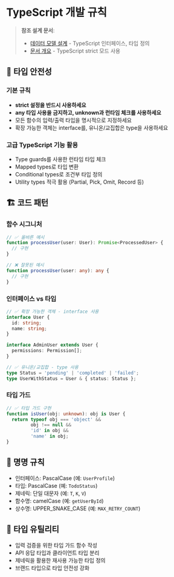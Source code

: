 # TypeScript 개발 규칙

> **참조 설계 문서**: 
> - [데이터 모델 설계](../docs/design/03-data-models.md) - TypeScript 인터페이스, 타입 정의
> - [문서 개요](../docs/design/01-overview.md) - TypeScript strict 모드 사용

## 🎯 타입 안전성

### 기본 규칙
- **strict 설정을 반드시 사용하세요**
- **any 타입 사용을 금지하고, unknown과 런타임 체크를 사용하세요**
- 모든 함수의 입력/출력 타입을 명시적으로 지정하세요
- 확장 가능한 객체는 interface를, 유니온/교집합은 type을 사용하세요

### 고급 TypeScript 기능 활용
- Type guards를 사용한 런타임 타입 체크
- Mapped types로 타입 변환
- Conditional types로 조건부 타입 정의
- Utility types 적극 활용 (Partial, Pick, Omit, Record 등)

## 🏗️ 코드 패턴

### 함수 시그니처
```typescript
// ✅ 올바른 예시
function processUser(user: User): Promise<ProcessedUser> {
  // 구현
}

// ❌ 잘못된 예시
function processUser(user: any): any {
  // 구현
}
```

### 인터페이스 vs 타입
```typescript
// ✅ 확장 가능한 객체 - interface 사용
interface User {
  id: string;
  name: string;
}

interface AdminUser extends User {
  permissions: Permission[];
}

// ✅ 유니온/교집합 - type 사용
type Status = 'pending' | 'completed' | 'failed';
type UserWithStatus = User & { status: Status };
```

### 타입 가드
```typescript
// ✅ 타입 가드 구현
function isUser(obj: unknown): obj is User {
  return typeof obj === 'object' && 
         obj !== null && 
         'id' in obj && 
         'name' in obj;
}
```

## 📝 명명 규칙
- 인터페이스: PascalCase (예: `UserProfile`)
- 타입: PascalCase (예: `TodoStatus`)
- 제네릭: 단일 대문자 (예: `T`, `K`, `V`)
- 함수명: camelCase (예: `getUserById`)
- 상수명: UPPER_SNAKE_CASE (예: `MAX_RETRY_COUNT`)

## 🔧 타입 유틸리티
- 입력 검증을 위한 타입 가드 함수 작성
- API 응답 타입과 클라이언트 타입 분리
- 제네릭을 활용한 재사용 가능한 타입 정의
- 브랜드 타입으로 타입 안전성 강화